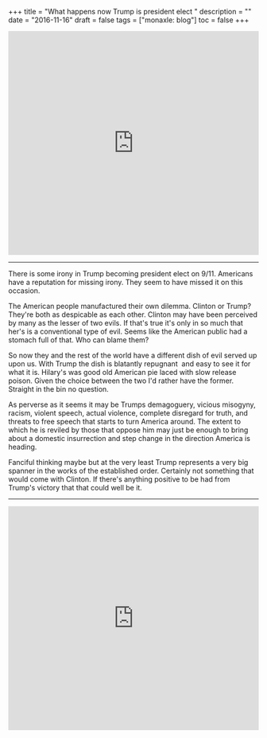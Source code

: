 +++
title = "What happens now Trump is president elect "
description = ""
date = "2016-11-16"
draft = false
tags = ["monaxle: blog"]
toc = false
+++

<div style="display: flex; justify-content: center;">
    <iframe width="800" height="450" src="https://www.youtube.com/embed/s-bKFo30o2o?si=TcwR0Cvzo7j5PBnB" title="YouTube video player" frameborder="0" allow="accelerometer; autoplay; clipboard-write; encrypted-media; gyroscope; picture-in-picture; web-share" referrerpolicy="strict-origin-when-cross-origin" allowfullscreen></iframe>
</div>


---

There is some irony in Trump becoming president elect on 9/11. Americans have a reputation for missing irony. They seem to have missed it on this occasion.   

The American people manufactured their own dilemma. Clinton or Trump? They're both as despicable as each other. Clinton may have been perceived by many as the lesser of two evils. If that's true it's only in so much that her's is a conventional type of evil. Seems like the American public had a stomach full of that. Who can blame them?

So now they and the rest of the world have a different dish of evil served up upon us. With Trump the dish is blatantly repugnant  and easy to see it for what it is. Hilary's was good old American pie laced with slow release poison. Given the choice between the two I'd rather have the former. Straight in the bin no question.

As perverse as it seems it may be Trumps demagoguery, vicious misogyny, racism, violent speech, actual violence, complete disregard for truth, and threats to free speech that starts to turn America around. The extent to which he is reviled by those that oppose him may just be enough to bring about a domestic insurrection and step change in the direction America is heading.

Fanciful thinking maybe but at the very least Trump represents a very big spanner in the works of the established order. Certainly not something that would come with Clinton. If there's anything positive to be had from Trump's victory that that could well be it. 

---

<div style="display: flex; justify-content: center;">
    <iframe width="800" height="450" src="https://www.youtube.com/embed/gVqO3r3ugVo?si=E0Aoux8AKkDTyUmu" title="YouTube video player" frameborder="0" allow="accelerometer; autoplay; clipboard-write; encrypted-media; gyroscope; picture-in-picture; web-share" referrerpolicy="strict-origin-when-cross-origin" allowfullscreen></iframe>
</div>